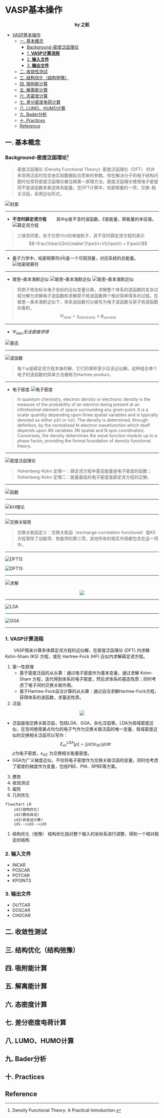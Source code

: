 # VASP基本操作
**<center> by 之航 </center>**

<!-- @import "[TOC]" {cmd="toc" depthFrom=1 depthTo=6 orderedList=false} -->

<!-- code_chunk_output -->

- [VASP基本操作](#vasp基本操作)
  - [一. 基本概念](#一-基本概念)
    - [Background-密度泛函理论](#background-密度泛函理论1)
    - [1. **VASP计算流程**](#1-vasp计算流程)
    - [2. **输入文件**](#2-输入文件)
    - [3. **输出文件**](#3-输出文件)
  - [二. 收敛性测试](#二-收敛性测试)
  - [三. 结构优化（结构弛豫）](#三-结构优化结构弛豫)
  - [四. 吸附能计算](#四-吸附能计算)
  - [五. 解离能计算](#五-解离能计算)
  - [六. 态密度计算](#六-态密度计算)
  - [七. 差分密度电荷计算](#七-差分密度电荷计算)
  - [八. LUMO、HUMO计算](#八-lumo-humo计算)
  - [九. Bader分析](#九-bader分析)
  - [十. Practices](#十-practices)
  - [Reference](#reference)

<!-- /code_chunk_output -->

## 一. 基本概念
### Background-密度泛函理论[^1]
  >密度泛函理论 (Density Functional Theory): 密度泛函理论（DFT） 的许多常用泛函均包含由实验数据拟合而来的参数。但在解决分子的电子结构问题时也常将密度泛函理论被当做第一原理方法。密度泛函理论使用电子密度而不是波函数来表述体系能量。在DFT计算中，哈密顿量的一项，交换-相关泛函，采用近似形式。

![封面](https://s2.loli.net/2022/04/28/NAx93EbmSv1CiBZ.png)

---
* **不含时薛定谔方程**
&emsp;&emsp;其中$\psi$是不含时波函数，$E$是能量，即能量的本征值。
![薛定谔方程](https://s2.loli.net/2022/04/28/1K8HB7Tbdku4rWv.png)
>三维空间里，处于位势$V(r)$的单独粒子，其不含时薛定谔方程的表示
$$-\frac{\hbar}{2m}\nabla^2\psi(r)+V(r)\psi(r) = E\psi(r)$$
---
* 量子力学中，哈密顿算符($\hat{H}$)是一个可观测量，对应系统的总能量。
![哈密顿算符](https://s2.loli.net/2022/04/28/MgTypvxKXQqU726.png)
---
* 玻恩–奥本海默近似
![玻恩–奥本海默近似](https://s2.loli.net/2022/04/28/R7js45C6QOV9BZv.png)
![玻恩–奥本海默近似](https://s2.loli.net/2022/04/28/R7js45C6QOV9BZv.png)
>将原子核坐标与电子坐标的近似变量分离，求解整个体系的波函数的复杂过程分解为求解电子波函数和求解原子核波函数两个相对简单得多的过程。在玻恩－奥本海默近似下，体系波函数可以被写为电子波函数与原子核波函数的乘积。$$\Psi_{total} = \chi_{electronic}\times\phi_{unclear}$$
---
* $\Psi_{elec}无法直接求得$

![基态](https://s2.loli.net/2022/04/28/N5slOrSuJjC14PX.png)

---

![波函数](https://s2.loli.net/2022/04/28/1uwd6l9pkzRr3eN.png)
>每个$\psi$是薛定谔方程本身的解，它们的乘积至少应该近似解。这种组合单个电子的波函数的简单方法被称为Hartree product。
---
* 电子密度
![电子密度](https://s2.loli.net/2022/04/28/KCg5xk1BnNotcD3.png)
>In quantum chemistry, electron density or electronic density is the measure of the probability of an electron being present at an infinitesimal element of space surrounding any given point. It is a scalar quantity depending upon three spatial variables and is typically denoted as either $\rho(r)$ or $n(r)$. The density is determined, through definition, by the normalised N-electron wavefunction which itself depends upon 4N variables 3N spatial and N spin coordinates). Conversely, the density determines the wave function modulo up to a phase factor, providing the formal foundation of density functional theory.
---

![密度泛函理论](https://s2.loli.net/2022/04/28/3erg1QLoyviGTxJ.png)
>Hohenberg-Kohn 定理一：薛定谔方程中基态能量是电子密度的函数；
Hohenberg-Kohn 定理二：能量最低的电子密度是薛定谔方程的正解。
---

![函数](https://s2.loli.net/2022/04/28/HcWxsQUi3pGmMaK.png)

---

![KH理论](https://s2.loli.net/2022/04/28/VsnietD4RHMF1k3.png)

---

![交换关联势](https://s2.loli.net/2022/04/28/rHa2NgvidyYCUSA.png)
>交换关联函定义：交换关联函（exchange-correlation functional）是KS方程里除了动能项、势能项的第三项，其他所有的相互作用都包含在这一项中。
---

![DFT12](https://s2.loli.net/2022/04/28/IGlON1narJ9HmPY.png)

![DFT13](https://s2.loli.net/2022/04/28/a9qmEbJ7DdLSgNc.png)

---

![求解](https://s2.loli.net/2022/04/28/MHGpFWa5lIQDyiU.png)
<div align=center>
<img src="https://s2.loli.net/2022/04/28/2bVtzl6j4YkuMix.png"/>
</div>


---

![LDA](https://s2.loli.net/2022/04/28/Xc1O6yMvRVHFb8a.png)

---

![GGA](https://s2.loli.net/2022/04/28/oqHsJYbyr93OczA.png)

---


### 1. **VASP计算流程**

  &emsp;&emsp;VASP用来计算多体薛定谔方程的近似解，在密度泛函理论 (DFT) 内求解 Kohn-Sham (KS) 方程，或在 Hartree-Fock (HF) 近似内求解薛定谔方程。
  1. 第一性原理
      * 基于密度泛函的从头算：通过电子密度作为基本变量，通过求解 Kohn-Sham 方程，迭代得到体系的电子密度，然后求体系的基态性质；同时考虑了电子间的交换关联作用。
      * 基于Hartree-Fock自洽计算的从头算：通过自洽求解Hartree-Fock方程，获得体系的波函数，求基态性质。
  2. 泛函

  <div align=center>
  <img src="https://s2.loli.net/2022/04/28/iRpDbxX2oJHC7q4.png"/>
  </div>

  * 泛函是指交换关联泛函，包括LDA、GGA、杂化泛函等。LDA为局域密度近似，在空间使用某点均匀的电子气作为交换关联泛函的唯一变量，局域密度近似的交换相关泛函可以写作：$$E_{xc}^{LDA}[\rho] = \int\rho(r)\varepsilon_{XC}(\rho)\mathrm{d}r$$$\rho$为电子密度，$\varepsilon_{XC}$ 为交换相关能量密度。
  * GGA为广义梯度近似，不仅将电子密度作为交换关联泛函的变量，同时也考虑了密度的梯度作为变量，包括PBE、PW、RPBE等方案。 
  3. 赝势
  4. 收敛测试
  5. 磁性
  6. 几何优化

```mermaid {align=center}
flowchart LR
    id1(结构优化)
    id2(静态自洽)
    id3(非自洽计算)
    id1-->id2-->id3
```
1. 结构优化（弛豫）
结构优化指对整个输入的坐标系进行调整，得到一个相对稳定的结构
### 2. **输入文件**
   * INCAR
   * POSCAR
   * POTCAR
   * KPOINTS
### 3. **输出文件**
   * OUTCAR
   * DOSCAR
   * CHGCAR
## 二. 收敛性测试
## 三. 结构优化（结构弛豫）
## 四. 吸附能计算
## 五. 解离能计算
## 六. 态密度计算
## 七. 差分密度电荷计算
## 八. LUMO、HUMO计算
## 九. Bader分析
## 十. Practices
## Reference
[^1]: Density Functional Theory: A Practical Introduction. 
